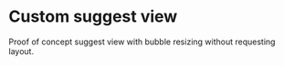 # Custom suggest view

Proof of concept suggest view with bubble resizing without requesting layout.